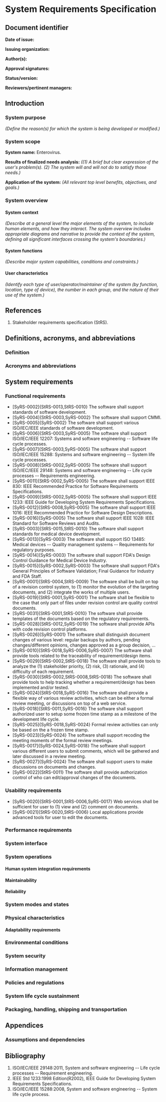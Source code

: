 # System Requirements Specification

## Document identifier

**Date of issue:**

**Issuing organization:**

**Author(s):**

**Approval signatures:**

**Status/version:**

**Reviewers/pertinent managers:**

## Introduction

### System purpose

*(Define the reason(s) for which the system is being developed or modified.)*

### System scope

**System name:** Enterovirus.

**Results of finalized needs analysis:** *((1) A brief but clear expression of the user's problem(s). (2) The system will and will not do to satisfy those needs.)*

**Application of the system:** *(All relevant top level benefits, objectives, and goals.)*

### System overview

#### System context

*(Describe at a general level the major elements of the system, to include human elements, and how they interact. The system overview includes appropriate diagrams and narrative to provide the context of the system, defining all significant interfaces crossing the system's boundaries.)*

#### System functions

*(Describe major system capabilities, conditions and constraints.)*

#### User characteristics

*(Identify each type of user/operator/maintainer of the system (by function, location, type of device), the number
in each group, and the nature of their use of the system.)*

## References

1. Stakeholder requirements specification (StRS).

## Definitions, acronyms, and abbreviations

### Definition

### Acronyms and abbreviations

## System requirements

### Functional requirements

- [SyRS-0002]{StRS-0013,StRS-0010} The software shall support standards of software development.
- [SyRS-0004]{StRS-0003,SyRS-0002} The software shall support CMMI.
- [SyRS-0005]{SyRS-0002} The software shall support various ISO/IEC/IEEE standards of software development.
- [SyRS-0006]{StRS-0003,SyRS-0005} The software shall support ISO/IEC/IEEE 12207: Systems and software engineering -- Software life cycle processes.
- [SyRS-0007]{StRS-0003,SyRS-0005} The software shall support ISO/IEC/IEEE 15288: Systems and software engineering -- System life cycle processes.
- [SyRS-0008]{StRS-0002,SyRS-0005} The software shall support ISO/IEC/IEEE 29148: Systems and software engineering -- Life cycle processes -- Requirements engineering.
- [SyRS-0011]{StRS-0002,SyRS-0005} The software shall support IEEE 830: IEEE Recommended Practice for Software Requirements Specifications.
- [SyRS-0009]{StRS-0002,SyRS-0005} The software shall support IEEE 1233: IEEE Guide for Developing System Requirements Specifications.
- [SyRS-0012]{StRS-0008,SyRS-0005} The software shall support IEEE 1016: IEEE Recommended Practice for Software Design Descriptions.
- [SyRS-0016]{SyRS-0005} The software shall support IEEE 1028: IEEE Standard for Software Reviews and Audits.
- [SyRS-0003]{StRS-0015,StRS-0010} The software shall support standards for medical device development.
- [SyRS-0013]{SyRS-0003} The software shall support ISO 13485: Medical devices -- Quality management systems -- Requirements for regulatory purposes.
- [SyRS-0014]{SyRS-0003} The software shall support FDA's Design Control Guidance for Medical Device Industry.
- [SyRS-0015]{SyRS-0002,SyRS-0003} The software shall support FDA's General Principles of Software Validation; Final Guidance for Industry and FDA Staff.
- [SyRS-0001]{StRS-0004,StRS-0009} The software shall be built on top of a revision control system, to (1) monitor the evolution of the targeting documents, and (2) integrate the works of multiple users.
- [SyRS-0019]{StRS-0001,SyRS-0001} The software shall be flexible to the case that only part of files under revision control are quality control documents.
- [SyRS-0031]{StRS-0001,StRS-0010} The software shall provide templates of the documents based on the regulatory requirements.
- [SyRS-0028]{StRS-0012,SyRS-0019} The software shall provide APIs with code revision control platforms.
- [SyRS-0026]{SyRS-0001} The software shall distinguish document changes of various level: regular backups by authors, pending changes/different opinions, changes approved as a group decision, ...
- [SyRS-0010]{StRS-0018,SyRS-0006,SyRS-0007} The software shall provide tools related to the traceability of requirement/design items.
- [SyRS-0029]{StRS-0002,StRS-0018} The software shall provide tools to analyze the (1) stakeholder priority, (2) risk, (3) rationale, and (4) difficulty of each requirement.
- [SyRS-0030]{StRS-0002,StRS-0008,StRS-0018} The software shall provide tools to help tracking whether a requirement/design has been implemented and/or tested.
- [SyRS-0024]{StRS-0018,SyRS-0016} The software shall provide a flexible way of various review activities, which can be either a formal review meeting, or discussions on top of a web service.
- [SyRS-0018]{StRS-0011,SyRS-0016} The software shall support authorized user to setup some frozen time stamp as a milestone of the development life cycle.
- [SyRS-0025]{SyRS-0018,SyRS-0024} Formal review activities can only be based on the a frozen time stamp.
- [SyRS-0023]{SyRS-0024} The software shall support recoding the meeting moments of the formal review meetings.
- [SyRS-0017]{SyRS-0024,SyRS-0018} The software shall support various different users to submit comments, which will be gathered and later discussed in a review meeting.
- [SyRS-0027]{SyRS-0024} The software shall support users to make discussions on documents and changes.
- [SyRS-0022]{StRS-0011} The software shall provide authorization control of who can edit/approval changes of the documents.

### Usability requirements

- [SyRS-0020]{StRS-0001,StRS-0006,SyRS-0017} Web services shall be sufficient for user to (1) view and (2) comment on documents.
- [SyRS-0021]{StRS-0020,StRS-0006} Local applications provide advanced tools for user to edit the documents.

### Performance requirements

### System interface

### System operations

#### Human system integration requirements

#### Maintainability

#### Reliability

### System modes and states

### Physical characteristics

#### Adaptability requirements

### Environmental conditions

### System security

### Information management

### Policies and regulations

### System life cycle sustainment

### Packaging, handling, shipping and transportation

## Appendices

### Assumptions and dependencies

## Bibliography

1. ISO/IEC/IEEE 29148:2011, System and software engineering -- Life cycle processes -- Requirement engineering.
2. IEEE Std 1233:1998 Edition(R2002), IEEE Guide for Developing System Requirements Specifications.
3. ISO/IEC/IEEE 15288:2008, System and software engineering -- System life cycle process.

